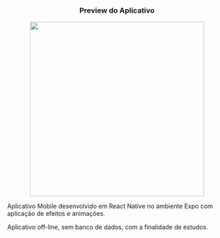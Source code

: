 <h3 align="center">
  Preview do Aplicativo
</h3>


<p align="center">
  <img src="cactusviewapp.gif" height="400">
</p>





Aplicativo Mobile desenvolvido em React Native no ambiente Expo com aplicação de efeitos e animações.



Aplicativo off-line, sem banco de dados, com a finalidade de estudos.
